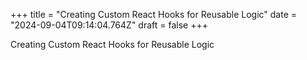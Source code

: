 +++
title = "Creating Custom React Hooks for Reusable Logic"
date = "2024-09-04T09:14:04.764Z"
draft = false
+++

  Creating Custom React Hooks for Reusable Logic
        